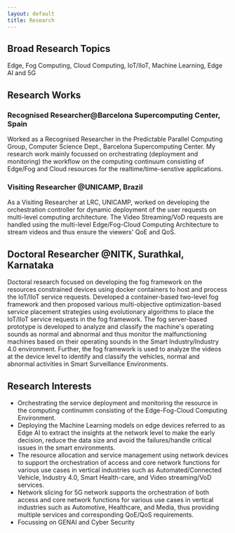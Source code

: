 ```yaml
---
layout: default
title: Research
---
```

## Broad Research Topics

Edge, Fog Computing, Cloud Computing, IoT/IIoT, Machine Learning, Edge AI and 5G

## Research Works

### Recognised Researcher@Barcelona Supercomputing Center, Spain

Worked as a Recognised Researcher in the Predictable Parallel Computing Group, Computer Science Dept., Barcelona Supercomputing Center. My research work mainly focussed on orchestrating (deployment and monitoring) the workflow on the computing continuum consisting of Edge/Fog and Cloud resources for the realtime/time-senstive applications. 

### Visiting Researcher @UNICAMP, Brazil
As a Visiting Researcher at LRC, UNICAMP, worked on developing the orchestration controller for dynamic deployment of the user requests on multi-level computing architecture. The Video Streaming/VoD requests are handled using the multi-level Edge/Fog-Cloud Computing Architecture to stream videos and thus ensure the viewers' QoE and QoS. 

## Doctoral Researcher @NITK, Surathkal, Karnataka
Doctoral research focused on developing the fog framework on the resources constrained devices using docker containers to host and process the IoT/IIoT service requests. Developed a container-based two-level fog framework and then proposed various multi-objective optimization-based service placement strategies using evolutionary algorithms to place the IoT/IIoT service requests in the fog framework. The fog server-based prototype is developed to analyze and classify the machine's operating sounds as normal and abnormal and thus monitor the malfunctioning machines based on their operating sounds in the Smart Industry/Industry 4.0 environment. Further, the fog framework is used to analyze the videos at the device level to identify and classify the vehicles, normal and abnormal activities in Smart Surveillance Environments. 

## Research Interests
- Orchestrating the service deployment and monitoring the resource in the computing continumm consisting of the Edge-Fog-Cloud Computing Environment. 
- Deploying the Machine Learning models on edge devices referred to as Edge AI to extract the insights at the network level to make the early decision, reduce the data size and avoid the failures/handle critical issues in the smart environments. 
- The resource allocation and service management using network devices to support the orchestration of access and core network functions for various use cases in vertical industries such as Automated/Connected Vehicle, Industry 4.0, Smart Health-care, and Video streaming/VoD services. 
- Network slicing for 5G network supports the orchestration of both access and core network functions for various use cases in vertical industries such as Automotive, Healthcare, and Media, thus providing multiple services and corresponding QoE/QoS requirements. 
- Focussing on GENAI and Cyber Security 
